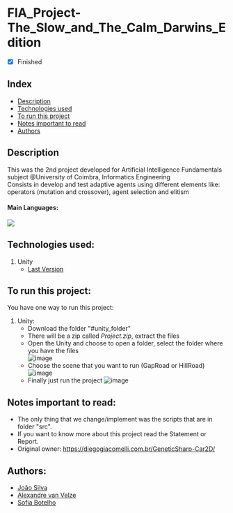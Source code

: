 # FIA_Project-The_Slow_and_The_Calm_Darwins_Edition
- [x] Finished

## Index
- [Description](#description)
- [Technologies used](#technologies-used)
- [To run this project](#to-run-this-project)
- [Notes important to read](#notes-important-to-read)
- [Authors](#authors)

## Description
This was the 2nd project developed for Artificial Intelligence Fundamentals subject @University of Coimbra, Informatics Engineering<br>
Consists in develop and test adaptive agents using different elements like: operators (mutation and crossover), agent selection and elitism

#### Main Languages:
![](https://img.shields.io/badge/-CS-333333?style=flat&logo=C%2B%2B&logoColor=732FFA)

## Technologies used:
1. Unity
    - [Last Version](https://unity.com/download#how-get-started) 


## To run this project:
You have one way to run this project:
1. Unity:
    * Download the folder "#unity_folder"
    * There will be a zip called *Project.zip*, extract the files
    * Open the Unity and choose to open a folder, select the folder where you have the files<br>
        ![image](https://i.imgur.com/2qwEgI7.png)
    * Choose the scene that you want to run (GapRoad or HillRoad)<br>
        ![image](https://i.imgur.com/ZUmJz40.png)
    * Finally just run the project
        ![image](https://i.imgur.com/puWPOyR.png)

## Notes important to read:
   - The only thing that we change/implement was the scripts that are in folder "src".
   - If you want to know more about this project read the Statement or Report.
   - Original owner: https://diegogiacomelli.com.br/GeneticSharp-Car2D/

## Authors:
- [João Silva](https://github.com/ikikara) 
- [Alexandre van Velze](https://github.com/alex6458)
- [Sofia Botelho](https://github.com/sbalves)
